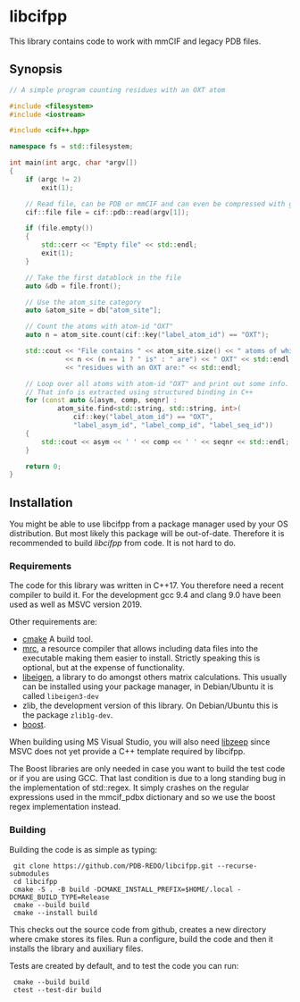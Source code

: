 # libcifpp

This library contains code to work with mmCIF and legacy PDB files.

## Synopsis

```c++
// A simple program counting residues with an OXT atom

#include <filesystem>
#include <iostream>

#include <cif++.hpp>

namespace fs = std::filesystem;

int main(int argc, char *argv[])
{
    if (argc != 2)
        exit(1);

    // Read file, can be PDB or mmCIF and can even be compressed with gzip.
    cif::file file = cif::pdb::read(argv[1]);

    if (file.empty())
    {
        std::cerr << "Empty file" << std::endl;
        exit(1);
    }

    // Take the first datablock in the file
    auto &db = file.front();

    // Use the atom_site category
    auto &atom_site = db["atom_site"];

    // Count the atoms with atom-id "OXT"
    auto n = atom_site.count(cif::key("label_atom_id") == "OXT");

    std::cout << "File contains " << atom_site.size() << " atoms of which "
              << n << (n == 1 ? " is" : " are") << " OXT" << std::endl
              << "residues with an OXT are:" << std::endl;

    // Loop over all atoms with atom-id "OXT" and print out some info.
    // That info is extracted using structured binding in C++
    for (const auto &[asym, comp, seqnr] :
            atom_site.find<std::string, std::string, int>(
                cif::key("label_atom_id") == "OXT",
                "label_asym_id", "label_comp_id", "label_seq_id"))
    {
        std::cout << asym << ' ' << comp << ' ' << seqnr << std::endl;
    }

    return 0;
}
```

## Installation

You might be able to use libcifpp from a package manager used by your
OS distribution. But most likely this package will be out-of-date.
Therefore it is recommended to build *libcifpp* from code. It is not
hard to do.

### Requirements

The code for this library was written in C++17. You therefore need a
recent compiler to build it. For the development gcc 9.4 and clang 9.0
have been used as well as MSVC version 2019.

Other requirements are:

- [cmake](https://cmake.org) A build tool.
- [mrc](https://github.com/mhekkel/mrc), a resource compiler that
  allows including data files into the executable making them easier to
  install. Strictly speaking this is optional, but at the expense of
  functionality.
- [libeigen](https://eigen.tuxfamily.org/index.php?title=Main_Page), a
  library to do amongst others matrix calculations. This usually can be
  installed using your package manager, in Debian/Ubuntu it is called
  `libeigen3-dev`
- zlib, the development version of this library. On Debian/Ubuntu this
  is the package `zlib1g-dev`.
- [boost](https://www.boost.org).

When building using MS Visual Studio, you will also need [libzeep](https://github.com/mhekkel/libzeep)
since MSVC does not yet provide a C++ template required by libcifpp.

The Boost libraries are only needed in case you want to build the test
code or if you are using GCC. That last condition is due to a long
standing bug in the implementation of std::regex. It simply crashes
on the regular expressions used in the mmcif_pdbx dictionary and so
we use the boost regex implementation instead.

### Building

Building the code is as simple as typing:

```console
 git clone https://github.com/PDB-REDO/libcifpp.git --recurse-submodules
 cd libcifpp
 cmake -S . -B build -DCMAKE_INSTALL_PREFIX=$HOME/.local -DCMAKE_BUILD_TYPE=Release
 cmake --build build
 cmake --install build
```

This checks out the source code from github, creates a new directory
where cmake stores its files. Run a configure, build the code and then
it installs the library and auxiliary files.

Tests are created by default, and to test the code you can run:

```console
 cmake --build build
 ctest --test-dir build
```
